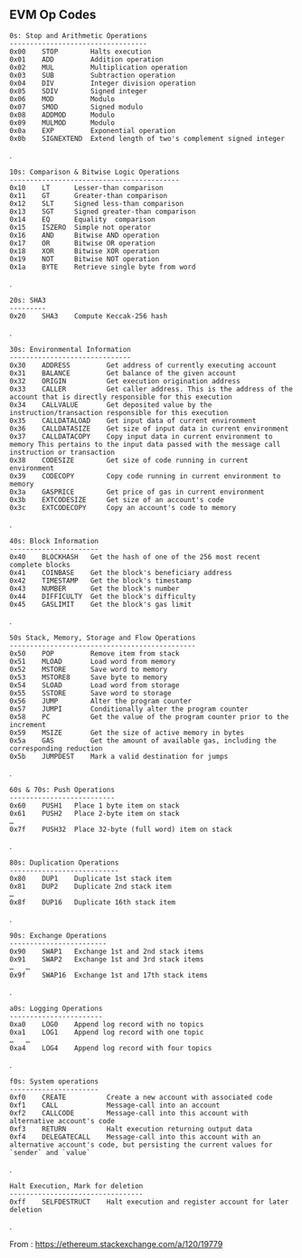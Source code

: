 ## EVM Op Codes

    0s: Stop and Arithmetic Operations
    ----------------------------------
    0x00	STOP		Halts execution
    0x01 	ADD 		Addition operation
    0x02 	MUL 		Multiplication operation
    0x03 	SUB  		Subtraction operation
    0x04 	DIV 		Integer division operation
    0x05	SDIV 		Signed integer
    0x06 	MOD	    	Modulo
    0x07	SMOD		Signed modulo
    0x08	ADDMOD		Modulo
    0x09 	MULMOD  	Modulo
    0x0a 	EXP 		Exponential operation
    0x0b 	SIGNEXTEND 	Extend length of two's complement signed integer

.


    10s: Comparison & Bitwise Logic Operations
    ------------------------------------------
    0x10	LT 	    Lesser-than comparison
    0x11	GT 	    Greater-than comparison
    0x12 	SLT 	Signed less-than comparison
    0x13 	SGT 	Signed greater-than comparison
    0x14 	EQ	    Equality  comparison
    0x15 	ISZERO	Simple not operator
    0x16 	AND	    Bitwise AND operation
    0x17	OR	    Bitwise OR operation
    0x18 	XOR	    Bitwise XOR operation
    0x19 	NOT 	Bitwise NOT operation
    0x1a	BYTE	Retrieve single byte from word

.

    20s: SHA3
    ---------
    0x20	SHA3	Compute Keccak-256 hash


.

    30s: Environmental Information
    ------------------------------
    0x30 	ADDRESS	        Get address of currently executing account
    0x31	BALANCE	        Get balance of the given account
    0x32 	ORIGIN 	        Get execution origination address
    0x33 	CALLER	        Get caller address. This is the address of the account that is directly responsible for this execution
    0x34 	CALLVALUE	    Get deposited value by the instruction/transaction responsible for this execution
    0x35 	CALLDATALOAD 	Get input data of current environment
    0x36 	CALLDATASIZE	Get size of input data in current environment
    0x37	CALLDATACOPY 	Copy input data in current environment to memory This pertains to the input data passed with the message call instruction or transaction
    0x38 	CODESIZE 	    Get size of code running in current environment
    0x39	CODECOPY	    Copy code running in current environment to memory
    0x3a	GASPRICE	    Get price of gas in current environment
    0x3b	EXTCODESIZE 	Get size of an account's code
    0x3c 	EXTCODECOPY	    Copy an account's code to memory

.

    40s: Block Information
    ----------------------
    0x40 	BLOCKHASH	Get the hash of one of the 256 most recent complete blocks
    0x41 	COINBASE 	Get the block's beneficiary address
    0x42 	TIMESTAMP 	Get the block's timestamp
    0x43	NUMBER	    Get the block's number
    0x44 	DIFFICULTY	Get the block's difficulty
    0x45 	GASLIMIT 	Get the block's gas limit

.


    50s Stack, Memory, Storage and Flow Operations
    ----------------------------------------------
    0x50 	POP	        Remove item from stack
    0x51 	MLOAD	    Load word from memory
    0x52 	MSTORE	    Save word to memory
    0x53 	MSTORE8	    Save byte to memory
    0x54 	SLOAD	    Load word from storage
    0x55 	SSTORE	    Save word to storage
    0x56 	JUMP	    Alter the program counter
    0x57 	JUMPI	    Conditionally alter the program counter
    0x58 	PC  	    Get the value of the program counter prior to the increment
    0x59 	MSIZE	    Get the size of active memory in bytes
    0x5a 	GAS	        Get the amount of available gas, including the corresponding reduction
    0x5b 	JUMPDEST    Mark a valid destination for jumps

.

    60s & 70s: Push Operations
    --------------------------
    0x60 	PUSH1	Place 1 byte item on stack
    0x61	PUSH2	Place 2-byte item on stack
    …
    0x7f 	PUSH32	Place 32-byte (full word) item on stack

.

    80s: Duplication Operations
    ---------------------------
    0x80 	DUP1	Duplicate 1st stack item
    0x81 	DUP2	Duplicate 2nd stack item
    …
    0x8f 	DUP16	Duplicate 16th stack item

.

    90s: Exchange Operations
    ------------------------
    0x90 	SWAP1	Exchange 1st and 2nd stack items
    0x91 	SWAP2	Exchange 1st and 3rd stack items
    …	…
    0x9f 	SWAP16 	Exchange 1st and 17th stack items

.

    a0s: Logging Operations
    -----------------------
    0xa0	LOG0	Append log record with no topics
    0xa1	LOG1	Append log record with one topic
    …	…
    0xa4	LOG4	Append log record with four topics

.

    f0s: System operations
    ----------------------
    0xf0 	CREATE		    Create a new account with associated code
    0xf1	CALL		    Message-call into an account
    0xf2 	CALLCODE		Message-call into this account with alternative account's code
    0xf3 	RETURN	  		Halt execution returning output data
	0xf4	DELEGATECALL	Message-call into this account with an alternative account's code, but persisting the current values for `sender` and `value`

.

    Halt Execution, Mark for deletion
    ---------------------------------
    0xff 	SELFDESTRUCT	Halt execution and register account for later deletion

.


From : https://ethereum.stackexchange.com/a/120/19779 
